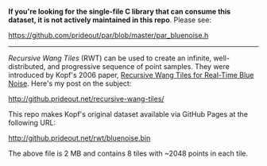 **If you're looking for the single-file C library that can consume this dataset, it is not actively maintained in this repo**.  Please see:

https://github.com/prideout/par/blob/master/par_bluenoise.h

---
_Recursive Wang Tiles_ (RWT) can be used to create an infinite, well-distributed, and progressive sequence of point samples.  They were introduced by Kopf's 2006 paper, [Recursive Wang Tiles for Real-Time Blue Noise](http://github.prideout.net/rwt/Kopf2006.pdf).  Here's my post on the subject:

http://github.prideout.net/recursive-wang-tiles/


This repo makes Kopf's original dataset available via GitHub Pages at the following URL:

http://github.prideout.net/rwt/bluenoise.bin

The above file is 2 MB and contains 8 tiles with ~2048 points in each tile.
